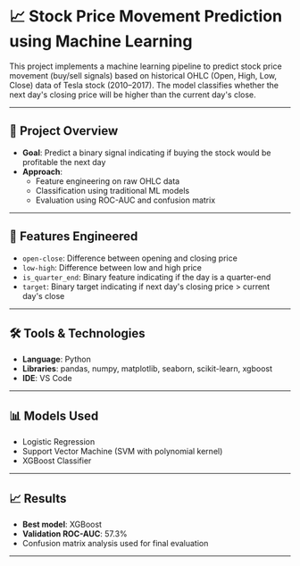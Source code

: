 # 📈 Stock Price Movement Prediction using Machine Learning

This project implements a machine learning pipeline to predict stock price movement (buy/sell signals) based on historical OHLC (Open, High, Low, Close) data of Tesla stock (2010–2017). The model classifies whether the next day's closing price will be higher than the current day's close.

---

## 🚀 Project Overview

- **Goal**: Predict a binary signal indicating if buying the stock would be profitable the next day
- **Approach**:
  - Feature engineering on raw OHLC data
  - Classification using traditional ML models
  - Evaluation using ROC-AUC and confusion matrix

---

## 🧠 Features Engineered

- `open-close`: Difference between opening and closing price
- `low-high`: Difference between low and high price
- `is_quarter_end`: Binary feature indicating if the day is a quarter-end
- `target`: Binary target indicating if next day's closing price > current day's close

---

## 🛠️ Tools & Technologies

- **Language**: Python
- **Libraries**: pandas, numpy, matplotlib, seaborn, scikit-learn, xgboost
- **IDE**: VS Code

---

## 📊 Models Used

- Logistic Regression
- Support Vector Machine (SVM with polynomial kernel)
- XGBoost Classifier

---

## 📈 Results

- **Best model**: XGBoost
- **Validation ROC-AUC**: 57.3%
- Confusion matrix analysis used for final evaluation

---

